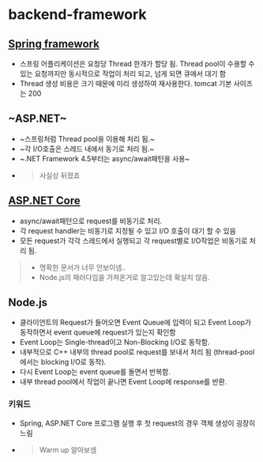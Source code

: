 # backend-framework

## [Spring framework](./Spring.md)
- 스프링 어플리케이션은 요청당 Thread 한개가 할당 됨. Thread pool이 수용할 수 있는 요청까지만 동시적으로 작업이 처리 되고, 넘게 되면 큐에서 대기 함
- Thread 생성 비용은 크기 때문에 미리 생성하여 재사용한다. tomcat 기본 사이즈는 200

## ~ASP.NET~ 
- ~스프링처럼 Thread pool을 이용해 처리 됨.~
- ~각 I/O호출은 스레드 내에서 동기로 처리 됨.~
- ~.NET Framework 4.5부터는 async/await패턴을 사용~
- > 사실상 뒤졌죠

## [ASP.NET Core](./Core.md)
- async/await패턴으로 request를 비동기로 처리.
- 각 request handler는 비동기로 지정될 수 있고 I/O 호출이 대기 할 수 있음
- 모든 request가 각각 스레드에서 실행되고 각 request별로 I/O작업은 비동기로 처리 됨.
> - 명확한 문서가 너무 안보이넴..
> - Node.js의 패러다임을 가져온거로 알고있는데 확실치 않음.

## Node.js
- 클라이언트의 Request가 들어오면 Event Queue에 입력이 되고 Event Loop가 동작하면서 event queue에 request가 있는지 확인함
- Event Loop는 Single-thread이고 Non-Blocking I/O로 동작함.
- 내부적으로 C++ 내부의 thread pool로 request를 보내서 처리 됨 (thread-pool에서는 blocking I/O로 동작). 
- 다시 Event Loop는 event queue를 돌면서 반복함.
- 내부 thread pool에서 작업이 끝나면 Event Loop에 response를 반환.



### 키워드
- Spring, ASP.NET Core 프로그램 실행 후 첫 request의 경우 객체 생성이 굉장히 느림 
- > Warm up 알아보셈
